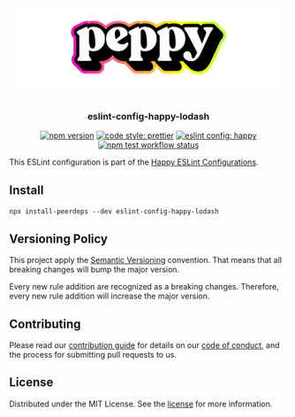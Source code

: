 <div align="center" style="padding: 16px 0;"><img src="../../media/readme-banner.png" width="600" role="presentation" /></div>

<h3 align="center">eslint-config-happy-lodash</h3>

<p align="center">
    <a href="https://www.npmjs.org/package/eslint-config-happy-lodash"><img src="https://img.shields.io/npm/v/eslint-config-happy-lodash.svg" alt="npm version" /></a>
    <a href="https://prettier.io/"><img src="https://img.shields.io/badge/code_style-prettier-ff69b4.svg" alt="code style: prettier" /></a>
    <a href="https://github.com/arsnl/happy"><img src="https://img.shields.io/badge/config-happy-b0ff31.svg?logo=eslint" alt="eslint config: happy" /></a>
    <a href="https://github.com/arsnl/happy/actions?query=workflow%3Atest+branch%main"><img src="https://github.com/arsnl/happy/workflows/test/badge.svg?branch=main" alt="npm test workflow status" /></a>
</p>

This ESLint configuration is part of the [Happy ESLint Configurations](https://www.npmjs.com/package/eslint-config-happy).

## Install

```
npx install-peerdeps --dev eslint-config-happy-lodash
```

## Versioning Policy

This project apply the [Semantic Versioning](https://semver.org/) convention. That means that all breaking changes will bump the major version.

Every new rule addition are recognized as a breaking changes. Therefore, every new rule addition will increase the major version.

## Contributing

Please read our [contribution guide](/CONTRIBUTING.md) for details on our [code of conduct](/CODE_OF_CONDUCT.md), and the process for submitting pull requests to us.

## License

Distributed under the MIT License. See the [license](/LICENSE) for more information.
